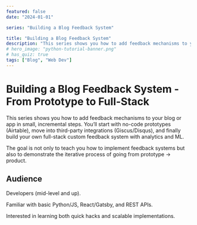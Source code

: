 ```yaml
---
featured: false
date: "2024-01-01"

series: "Building a Blog Feedback System"

title: "Building a Blog Feedback System"
description: "This series shows you how to add feedback mechanisms to your blog or app in small, incremental steps."
# hero_image: "python-tutorial-banner.png"
# has_quiz: true
tags: ["Blog", "Web Dev"]
---
```


# Building a Blog Feedback System - From Prototype to Full-Stack


This series shows you how to add feedback mechanisms to your blog or app in small, incremental steps.
You’ll start with no-code prototypes (Airtable), move into third-party integrations (Giscus/Disqus), and finally build your own full-stack custom feedback system with analytics and ML.

The goal is not only to teach you how to implement feedback systems but also to demonstrate the iterative process of going from prototype → product.

## Audience

Developers (mid-level and up).

Familiar with basic Python/JS, React/Gatsby, and REST APIs.

Interested in learning both quick hacks and scalable implementations.

